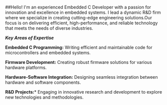 ##Hello! I'm an experienced Embedded C Developer with a passion for innovation and excellence in embedded systems. 
I lead a dynamic R&D firm where we specialize in creating cutting-edge engineering solutions.Our focus is on 
delivering efficient, high-performance, and reliable technology that meets the needs of diverse industries.

***Key Areas of Expertise***

**Embedded C Programming:** Writing efficient and maintainable code for microcontrollers and embedded systems.

**Firmware Development:** Creating robust firmware solutions for various hardware platforms.

**Hardware-Software Integration:** Designing seamless integration between hardware and software components.

**R&D Projects:*** Engaging in innovative research and development to explore new technologies and methodologies.
